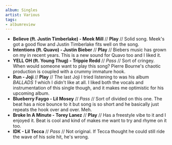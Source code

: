 ```yaml
---
album: Singles
artist: Various
tags:
- albumreview
---
```

- **Believe (ft. Justin Timberlake) - Meek Mill** // **Play** // Solid song.
  Meek's got a good flow and Justin Timberlake fits well on the song.
- **Intentions (ft. Quavo) - Justin Bieber** // **Play** // Biebers music has
  grown on my in recent years. This is a new sound for Quavo too and I liked it.
- **YELL OH (ft. Young Thug) - Trippie Redd** // _Pass_ // Sort of cringey. When
  would someone want to play this song? Pierre Bourne's chaotic production is
  coupled with a crummy immature hook.
- **Run - Joji** // **Play** // The last Joji I tried listening to was his album
  _BALLADS 1_ which I didn't like at all. I liked both the vocals and
  instrumentation of this single though, and it makes me optimistic for his
  upcoming album.
- **Blueberry Faygo - Lil Mosey** // _Pass_ // Sort of divided on this one. The
  beat has a nice bounce to it but song is so short and he basically just
  repeats the hook over and over. Meh.
- **Broke In A Minute - Torey Lanez** // **Play** // Has a freestyle vibe to it
  and I enjoyed it. Beat is cool and kind of makes me want to try and rhyme on
  it too.
- **IDK - Lil Tecca** // _Pass_ // Not original. If Tecca thought he could still
  ride the wave of his sole hit, he's wrong.
